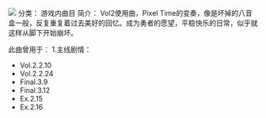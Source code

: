 ![](//static.kivo.wiki/images/music/cover/JQfAOLJHDBYr10zTSSJwowQ6BXlfzFH7.jpg)
分类： 游戏内曲目
简介：
Vol2使用曲，Pixel Time的变奏，像是坏掉的八音盒一般，反复重复着过去美好的回忆。成为勇者的愿望，平稳快乐的日常，似乎就这样从脚下开始崩坏。

此曲曾用于：
1.主线剧情：
 - Vol.2.2.10
 - Vol.2.2.24
 - Final.3.9
 - Final.3.12
 - Ex.2.15
 - Ex.2.16

